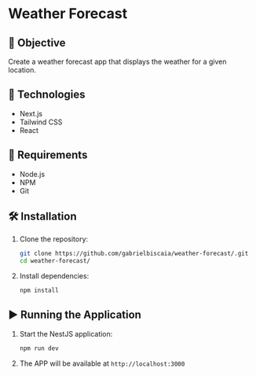 # Weather Forecast

## 🎯 Objective
Create a weather forecast app that displays the weather for a given location.

## 🧰 Technologies
- Next.js
- Tailwind CSS
- React

## 📝 Requirements
- Node.js
- NPM
- Git

## 🛠️ Installation

1. Clone the repository:
   ```bash
   git clone https://github.com/gabrielbiscaia/weather-forecast/.git
   cd weather-forecast/
   ```

2. Install dependencies:
   ```bash
   npm install
   ```

## ▶️ Running the Application

1. Start the NestJS application:
   ```bash
   npm run dev
   ```

2. The APP will be available at `http://localhost:3000`

